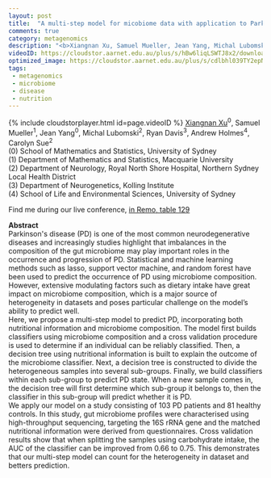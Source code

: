 ```yaml
---
layout: post
title:  "A multi-step model for micobiome data with application to Parkinson's disease prediction"
comments: true
category: metagenomics
description: "<b>Xiangnan Xu, Samuel Mueller, Jean Yang, Michal Lubomski, Ryan Davis, Andrew Holmes, Carolyn Sue</b><br/>Parkinson's disease (PD) is one of the most common..."
videoID: https://cloudstor.aarnet.edu.au/plus/s/hBw6liqLSWTJ8x2/download
optimized_image: https://cloudstor.aarnet.edu.au/plus/s/cdlbhl039TY2epN/download
tags:
 - metagenomics
 - microbiome
 - disease
 - nutrition
---
```

{% include cloudstorplayer.html id=page.videoID %}
<u>Xiangnan Xu</u><sup>0</sup>, Samuel Mueller<sup>1</sup>, Jean Yang<sup>0</sup>, Michal Lubomski<sup>2</sup>, Ryan Davis<sup>3</sup>, Andrew Holmes<sup>4</sup>, Carolyn Sue<sup>2</sup><br/>
\(0\) School of Mathematics and Statistics, University of Sydney<br/>
\(1\) Department of Mathematics and Statistics, Macquarie University<br/>
\(2\) Department of Neurology, Royal North Shore Hospital, Northern Sydney Local Health District<br/>
\(3\) Department of Neurogenetics, Kolling Institute<br/>
\(4\) School of Life and Environmental Sciences, University of Sydney

Find me during our live conference, [in Remo, table 129](https://remo.co)

<b>Abstract</b><br/>
Parkinson's disease \(PD\) is one of the most common neurodegenerative diseases and increasingly studies highlight that imbalances in the composition of the gut microbiome may play important roles in the occurrence and progression of PD. Statistical and machine learning methods such as lasso, support vector machine, and random forest have been used to predict the occurrence of PD using microbiome composition. However, extensive modulating factors such as dietary intake have great impact on microbiome composition, which is a major source of heterogeneity in datasets and poses particular challenge on the model’s ability to predict well. <br/>Here, we propose a multi-step model to predict PD, incorporating both nutritional information and microbiome composition. The model first builds classifiers using microbiome composition and a cross validation procedure is used to determine if an individual can be reliably classified. Then, a decision tree using nutritional information is built to explain the outcome of the microbiome classifier. Next, a decision tree is constructed to divide the heterogeneous samples into several sub-groups. Finally, we build classifiers within each sub-group to predict PD state. When a new sample comes in, the decision tree will first determine which sub-group it belongs to, then the classifier in this sub-group will predict whether it is PD.<br/>We apply our model on a study consisting of 103 PD patients and 81 healthy controls. In this study, gut microbiome profiles were characterised using high-throughput sequencing, targeting the 16S rRNA gene and the matched nutritional information were derived from questionnaires. Cross validation results show that when splitting the samples using carbohydrate intake, the AUC of the classifier can be improved from 0.66 to 0.75. This demonstrates that our multi-step model can count for the heterogeneity in dataset and betters prediction.
